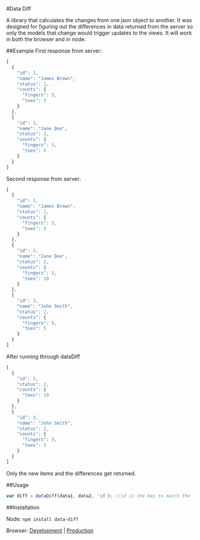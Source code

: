 #Data Diff

A library that calculates the changes from one json object to another.  It was designed for figuring out the differences in data returned from the server so only the models that change would trigger updates to the views.  It will work in both the browser and in node.

##Example
First response from server:
```javascript
[
  {
    "id": 1,
    "name": "James Brown",
    "status": 1,
    "counts": {
      "fingers": 5,
      "toes": 5
    }
  },
  {
    "id": 2,
    "name": "Jane Doe",
    "status": 1,
    "counts": {
      "fingers": 5,
      "toes": 5
    }
  }
]
```
Second response from server:
```javascript
[
  {
    "id": 1,
    "name": "James Brown",
    "status": 1,
    "counts": {
      "fingers": 5,
      "toes": 5
    }
  },
  {
    "id": 2,
    "name": "Jane Doe",
    "status": 2,
    "counts": {
      "fingers": 5,
      "toes": 10 
    }
  },
  {
    "id": 3,
    "name": "John Smith",
    "status": 2,
    "counts": {
      "fingers": 5,
      "toes": 5
    }
  }
]
```
After running through dataDiff
```javascript
[
  {
    "id": 2,
    "status": 2,
    "counts": {
      "toes": 10 
    }
  },
  {
    "id": 3,
    "name": "John Smith",
    "status": 2,
    "counts": {
      "fingers": 5,
      "toes": 5
    }
  }
]
```

Only the new items and the differences get returned.

##Usage

```javascript
var diff = dataDiff(data1, data2, 'id'); //id is the key to match the two data points together
```

##Installation

Node:
```npm install data-diff```

Browser: [Development](https://raw.github.com/jgallen23/data-diff/master/dist/data-diff.js) | [Production](https://raw.github.com/jgallen23/data-diff/master/dist/data-diff.min.js)

